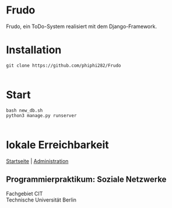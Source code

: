 # Frudo
Frudo, ein ToDo-System realisiert mit dem Django-Framework.
# Installation
`git clone https://github.com/phiphi282/Frudo` <br />
<br />
# Start
`bash new_db.sh`<br />
`python3 manage.py runserver`<br />
<br />
# lokale Erreichbarkeit
[Startseite](http://localhost:8000/) | [Administration](http://localhost:8000/admin/)


## Programmierpraktikum: Soziale Netzwerke
Fachgebiet CIT<br />
Technische Universität Berlin

